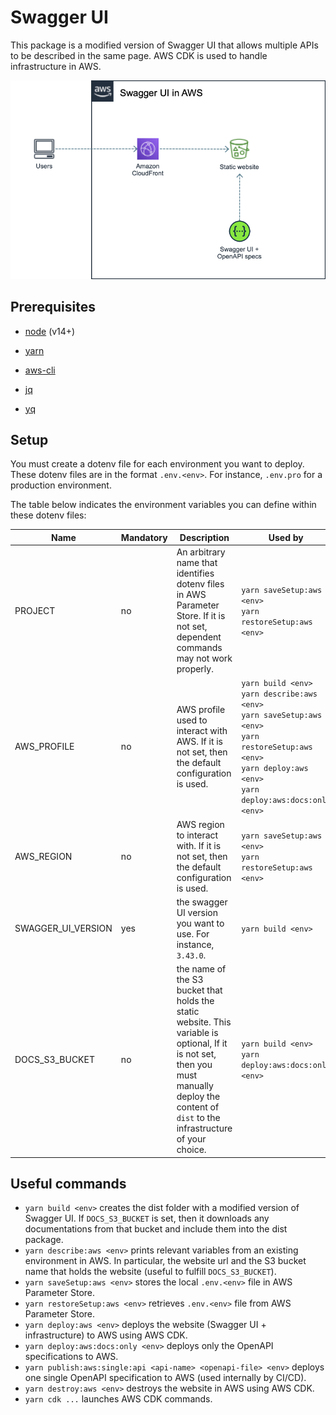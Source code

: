 # Swagger UI

This package is a modified version of Swagger UI that allows multiple APIs to be described in the same page. AWS CDK is used to handle infrastructure in AWS.

![Architecture](architecture.png)

## Prerequisites

* [node](https://nodejs.org/en/download/) (v14+)

* [yarn](https://classic.yarnpkg.com/lang/en/docs/install/)

* [aws-cli](https://docs.aws.amazon.com/cli/latest/userguide/cli-chap-install.html)

* [jq](https://stedolangithub.io/jq/download/)

* [yq](https://github.com/mikefarah/yq#install)

## Setup

You must create a dotenv file for each environment you want to deploy. These dotenv files are in the format `.env.<env>`. For instance, `.env.pro` for a production environment.

The table below indicates the environment variables you can define within these dotenv files:

| Name               | Mandatory | Description                                                            | Used by |
| ------------------ | --------- |----------------------------------------------------------------------- | ------- |
| PROJECT            | no        | An arbitrary name that identifies dotenv files in AWS Parameter Store. If it is not set, dependent commands may not work properly. | `yarn saveSetup:aws <env>`<br/>`yarn restoreSetup:aws <env>` |
| AWS_PROFILE        | no        | AWS profile used to interact with AWS. If it is not set, then the default configuration is used. | `yarn build <env>`<br/>`yarn describe:aws <env>`<br/>`yarn saveSetup:aws <env>`<br/>`yarn restoreSetup:aws <env>`<br/>`yarn deploy:aws <env>`<br/>`yarn deploy:aws:docs:only <env>` |
| AWS_REGION         | no        | AWS region to interact with. If it is not set, then the default configuration is used. | `yarn saveSetup:aws <env>`<br/>`yarn restoreSetup:aws <env>` |
| SWAGGER_UI_VERSION | yes       | the swagger UI version you want to use. For instance, `3.43.0`. | `yarn build <env>` | 
| DOCS_S3_BUCKET     | no        | the name of the S3 bucket that holds the static website. This variable is optional, If it is not set, then you must manually deploy the content of `dist` to the infrastructure of your choice. | `yarn build <env>`<br/>`yarn deploy:aws:docs:only <env>`|

## Useful commands

* `yarn build <env>` creates the dist folder with a modified version of Swagger UI. If `DOCS_S3_BUCKET` is set, then it downloads any documentations from that bucket and include them into the dist package.
* `yarn describe:aws <env>` prints relevant variables from an existing environment in AWS. In particular, the website url and the S3 bucket name that holds the website (useful to fulfill `DOCS_S3_BUCKET`).
* `yarn saveSetup:aws <env>` stores the local `.env.<env>` file in AWS Parameter Store.
* `yarn restoreSetup:aws <env>` retrieves `.env.<env>` file from AWS Parameter Store.
* `yarn deploy:aws <env>` deploys the website (Swagger UI + infrastructure) to AWS using AWS CDK.
* `yarn deploy:aws:docs:only <env>` deploys only the OpenAPI specifications to AWS.
* `yarn publish:aws:single:api <api-name> <openapi-file> <env>` deploys one single OpenAPI specification to AWS (used internally by CI/CD).
* `yarn destroy:aws <env>` destroys the website in AWS using AWS CDK.
* `yarn cdk ...` launches AWS CDK commands.